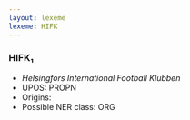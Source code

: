 ```yaml
---
layout: lexeme
lexeme: HIFK
---
```


###  HIFK₁

* _Helsingfors International Football Klubben_
* UPOS:  PROPN
* Origins: 
* Possible NER class:  ORG

